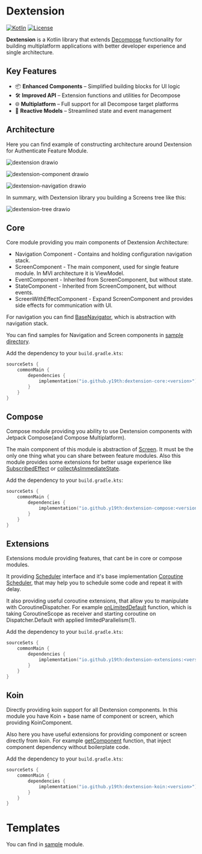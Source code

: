 # Dextension

[![Kotlin](https://img.shields.io/badge/kotlin-2.2.0-blue.svg?logo=kotlin)](http://kotlinlang.org)
[![License](https://img.shields.io/badge/License-Apache%202.0-blue.svg)](https://opensource.org/licenses/Apache-2.0)

**Dextension** is a Kotlin library that extends [Decompose](https://github.com/arkivanov/Decompose) functionality 
for building multiplatform applications with better developer experience and single architecture.

## Key Features

- 📦 **Enhanced Components** – Simplified building blocks for UI logic
- 🛠 **Improved API** – Extension functions and utilities for Decompose
- 🌐 **Multiplatform** – Full support for all Decompose target platforms
- 🔄 **Reactive Models** – Streamlined state and event management

## Architecture

Here you can find example of constructing architecture around Dextension for Authenticate Feature Module.

![dextension drawio](https://github.com/user-attachments/assets/949e1648-e185-4bbe-9ce7-c03d3baa8916)

![dextension-component drawio](https://github.com/user-attachments/assets/d535bd7f-0a7d-475e-87e7-732bf1f35d4c)

![dextension-navigation drawio](https://github.com/user-attachments/assets/8f9e44aa-7ce5-425d-8a5a-eccf0d998ff0)

In summary, with Dextension library you building a Screens tree like this:

![dextension-tree drawio](https://github.com/user-attachments/assets/f9643217-b2ca-4767-9024-b7cc980a10cc)

## Core

Core module providing you main components of Dextension Architecture:

- Navigation Component - Contains and holding configuration navigation stack.
- ScreenComponent - The main component, used for single feature module. In MVI architecture it is ViewModel.
- EventComponent - Inherited from ScreenComponent, but without state.
- StateComponent - Inherited from ScreenComponent, but without events.
- ScreenWithEffectComponent - Expand ScreenComponent and provides side effects for communication with UI.

For navigation you can find [BaseNavigator](https://github.com/y19th/Dextension/blob/master/dextension-core/src/commonMain/kotlin/com/y19th/dextension/core/BaseNavigator.kt), which is abstraction with navigation stack.

You can find samples for Navigation and Screen components in [sample directory](https://github.com/y19th/Dextension/tree/master/dextension-core/src/commonMain/kotlin/com/y19th/dextension/core/sample).

Add the dependency to your `build.gradle.kts`:

```kotlin
sourceSets {
    commonMain {
        dependencies {
            implementation("io.github.y19th:dextension-core:<version>")
        }
    }
}
```

## Compose

Compose module providing you ability to use Dextension components with Jetpack Compose(and Compose Multiplatform).

The main component of this module is abstraction of [Screen](https://github.com/y19th/Dextension/blob/master/dextension-compose/src/commonMain/kotlin/com/y19th/dextension/compose/Screen.kt). It must be the only one thing what you can share between feature modules. Also this module provides some extensions for better usage experience like [SubscribedEffect](https://github.com/y19th/Dextension/blob/master/dextension-compose/src/commonMain/kotlin/com/y19th/dextension/compose/ScreenWithEffectComponentExtension.kt) or [collectAsImmediateState](https://github.com/y19th/Dextension/blob/master/dextension-compose/src/commonMain/kotlin/com/y19th/dextension/compose/State.kt).

Add the dependency to your `build.gradle.kts`:

```kotlin
sourceSets {
    commonMain {
        dependencies {
            implementation("io.github.y19th:dextension-compose:<version>")
        }
    }
}
```

## Extensions

Extensions module providing features, that cant be in core or compose modules.

It providing [Scheduler](https://github.com/y19th/Dextension/blob/master/dextension-extensions/src/commonMain/kotlin/com/y19th/dextension/extensions/coroutine/Scheduler.kt) interface and it's base implementation [Coroutine Scheduler](https://github.com/y19th/Dextension/blob/master/dextension-extensions/src/commonMain/kotlin/com/y19th/dextension/extensions/coroutine/CoroutineScheduler.kt), that may help you to schedule some code and repeat it with delay.

It also providing useful coroutine extensions, that allow you to manipulate with CoroutineDispatcher. For example [onLimitedDefault](https://github.com/y19th/Dextension/blob/master/dextension-extensions/src/commonMain/kotlin/com/y19th/dextension/extensions/coroutine/CoroutineExtensions.kt) function, which is taking CoroutineScope as receiver and starting coroutine on Dispatcher.Default with applied limitedParallelism(1).

Add the dependency to your `build.gradle.kts`:

```kotlin
sourceSets {
    commonMain {
        dependencies {
            implementation("io.github.y19th:dextension-extensions:<version>")
        }
    }
}
```

## Koin

Directly providing koin support for all Dextension components. In this module you have Koin + base name of component or screen, which providing KoinComponent.

Also here you have useful extensions for providing component or screen directly from koin. For example [getComponent](https://github.com/y19th/Dextension/blob/master/dextension-koin/src/commonMain/kotlin/com/y19th/dextension/koin/ComponentExtensions.kt) function, that inject component dependency without boilerplate code.

Add the dependency to your `build.gradle.kts`:

```kotlin
sourceSets {
    commonMain {
        dependencies {
            implementation("io.github.y19th:dextension-koin:<version>")
        }
    }
}
```
# Templates

You can find in [sample](https://github.com/y19th/Dextension/tree/master/sample/src/commonMain/kotlin/com/y19th/dextension) module.

